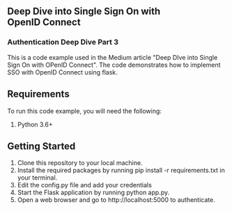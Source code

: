 ## Deep Dive into Single Sign On with OpenID Connect

### Authentication Deep Dive Part 3

This is a code example used in the Medium article "Deep DIve into Single Sign On with OPenID Connect". The code demonstrates how to implement SSO with OpenID Connect using flask.

## Requirements

To run this code example, you will need the following:

1. Python 3.6+

## Getting Started

1. Clone this repository to your local machine.
2. Install the required packages by running pip install -r requirements.txt in your terminal.
3. Edit the config.py file and add your credentials
4. Start the Flask application by running python app.py.
5. Open a web browser and go to http://localhost:5000 to authenticate.
